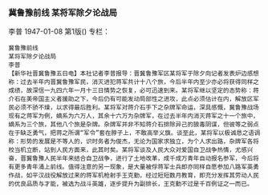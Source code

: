 ### 冀鲁豫前线  某将军除夕论战局
李普
1947-01-08
第1版()
专栏：

    冀鲁豫前线
    某将军除夕论战局
    李普
    【新华社晋冀鲁豫五日电】本社记者李普报导：晋冀鲁豫军区某将军于除夕向记者发表炉边感想称：过去半年内晋冀鲁豫军民，消灭进犯蒋军共计十八个旅，今后半年内至少亦必将获得同样之成绩，故深信一九四六年一月十三日情势之恢复，必可迅速到来。某将军继以坚定的态势称：蒋介石在美帝国主义者援助之下，今后仍有可能发动局部性之进攻，此点必须估计在内，解放区军民必须不骄不燥，以求得最后胜利。某将军对蒋介石手下之杂牌军命运，深具感慨，冀鲁豫战场现有之蒋军为例，嫡系为六万人，其余十六万为杂牌军，在过去半年内消灭蒋军之十一个旅中，嫡系为三个旅，其他八个旅是杂牌。杂牌军并非不知蒋介石排除异己的狼毒阴谋，但彼等之弱点在于缺乏勇气，把蒋之所谓“军令”套在脖子上，不敢高举义旗。谈至此，某将军以极诚恳之语调称：形势的发展是不等人的，识时务者为俊杰，无论为国家求独立，为个人求出路，杂牌军各将校当机立断，站到人民方面来，此其时矣。某将军谈及人民大众对爱国自卫战争热情，尤感兴奋，晋冀鲁豫人民半年来结合自卫战争，进行了土地改革，成千成万青年自动报名参军，今后将有更多青年涌上前线。值得注意的另一现象，是大量被俘蒋军士兵即亦同样自愿参加八路军英勇作战，如平汉战役解放过来的蒋军机枪射手王克勤，经过短短数月教育，即充分发挥其劳动人民的优良品质与才能，被选为战斗英雄，逐步提升为副排长，王克勤不过是千百例证之一而已。
